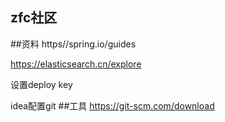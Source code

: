 ## zfc社区
##资料
https//spring.io/guides

https://elasticsearch.cn/explore

设置deploy key

idea配置git
##工具
https://git-scm.com/download
